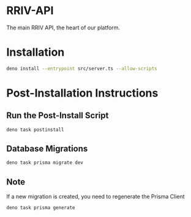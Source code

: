 # RRIV-API

The main RRIV API, the heart of our platform.

# Installation

```bash
deno install --entrypoint src/server.ts --allow-scripts
```

# Post-Installation Instructions

## Run the Post-Install Script

```bash
deno task postinstall
```

## Database Migrations

```bash
deno task prisma migrate dev
```

## Note

If a new migration is created, you need to regenerate the Prisma Client

```bash
deno task prisma generate
```
